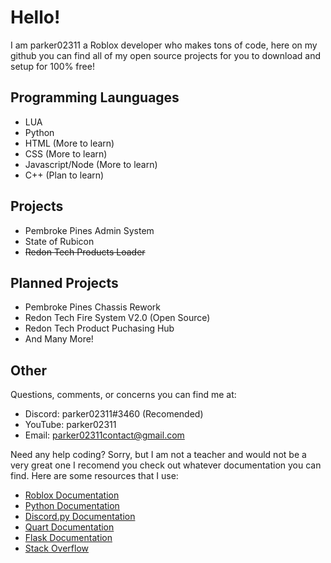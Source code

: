# Hello! 

I am parker02311 a Roblox developer who makes tons of code, here on my github you can find all of my open source projects for you to download and setup for 100% free!

## Programming Launguages

- LUA
- Python
- HTML (More to learn)
- CSS (More to learn)
- Javascript/Node (More to learn)
- C++ (Plan to learn)

## Projects

- Pembroke Pines Admin System
- State of Rubicon
- ~~Redon Tech Products Loader~~

## Planned Projects

- Pembroke Pines Chassis Rework
- Redon Tech Fire System V2.0 (Open Source)
- Redon Tech Product Puchasing Hub
- And Many More!

## Other

Questions, comments, or concerns you can find me at:
- Discord: parker02311#3460 (Recomended)
- YouTube: parker02311
- Email: parker02311contact@gmail.com

Need any help coding?
Sorry, but I am not a teacher and would not be a very great one I recomend you check out whatever documentation you can find. Here are some resources that I use:
- [Roblox Documentation](https://developer.roblox.com/)
- [Python Documentation](https://www.python.org/doc/)
- [Discord.py Documentation](https://discordpy.readthedocs.io/)
- [Quart Documentation](https://pgjones.gitlab.io/quart/)
- [Flask Documentation](https://flask.palletsprojects.com/)
- [Stack Overflow](https://stackoverflow.com/)
